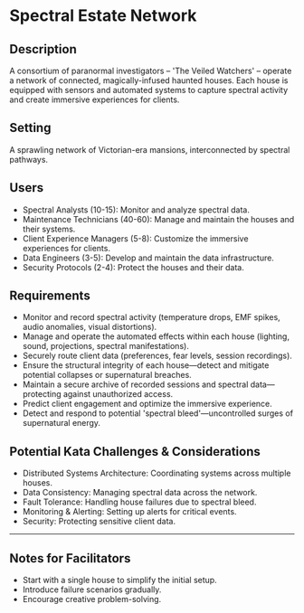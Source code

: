 # Spectral Estate Network

 ## Description

A consortium of paranormal investigators – 'The Veiled Watchers' – operate a network of connected, magically-infused haunted houses. Each house is equipped with sensors and automated systems to capture spectral activity and create immersive experiences for clients.

## Setting

A sprawling network of Victorian-era mansions, interconnected by spectral pathways.

## Users

- Spectral Analysts (10-15): Monitor and analyze spectral data.
- Maintenance Technicians (40-60): Manage and maintain the houses and their systems.
- Client Experience Managers (5-8): Customize the immersive experiences for clients.
- Data Engineers (3-5): Develop and maintain the data infrastructure.
- Security Protocols (2-4): Protect the houses and their data.

## Requirements

- Monitor and record spectral activity (temperature drops, EMF spikes, audio anomalies, visual distortions).
- Manage and operate the automated effects within each house (lighting, sound, projections, spectral manifestations).
- Securely route client data (preferences, fear levels, session recordings).
- Ensure the structural integrity of each house—detect and mitigate potential collapses or supernatural breaches.
- Maintain a secure archive of recorded sessions and spectral data—protecting against unauthorized access.
- Predict client engagement and optimize the immersive experience.
- Detect and respond to potential 'spectral bleed'—uncontrolled surges of supernatural energy.

## Potential Kata Challenges & Considerations

- Distributed Systems Architecture: Coordinating systems across multiple houses.
- Data Consistency: Managing spectral data across the network.
- Fault Tolerance: Handling house failures due to spectral bleed.
- Monitoring & Alerting: Setting up alerts for critical events.
- Security: Protecting sensitive client data.

---

## Notes for Facilitators

- Start with a single house to simplify the initial setup.
- Introduce failure scenarios gradually.
- Encourage creative problem-solving.
